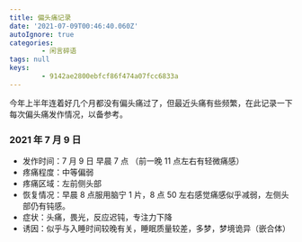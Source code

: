 ```yaml
---
title: 偏头痛记录
date: '2021-07-09T00:46:40.060Z'
autoIgnore: true
categories:
        - 闲言碎语
tags: null
keys:
        - 9142ae2800ebfcf86f474a07fcc6833a
---
```


今年上半年连着好几个月都没有偏头痛过了，但最近头痛有些频繁，在此记录一下每次偏头痛发作情况，以备参考。

<!-- more -->

### 2021 年 7 月 9 日

- 发作时间：7 月 9 日 早晨 7 点 （前一晚 11 点左右有轻微痛感）
- 疼痛程度：中等偏弱
- 疼痛区域：左前侧头部
- 恢复情况：早晨 8 点服用脑宁 1 片，8 点 50 左右感觉痛感似乎减弱，左侧头部仍有钝感。
- 症状：头痛，畏光，反应迟钝，专注力下降
- 诱因：似乎与入睡时间较晚有关，睡眠质量较差，多梦，梦境诡异（嵌合体）

